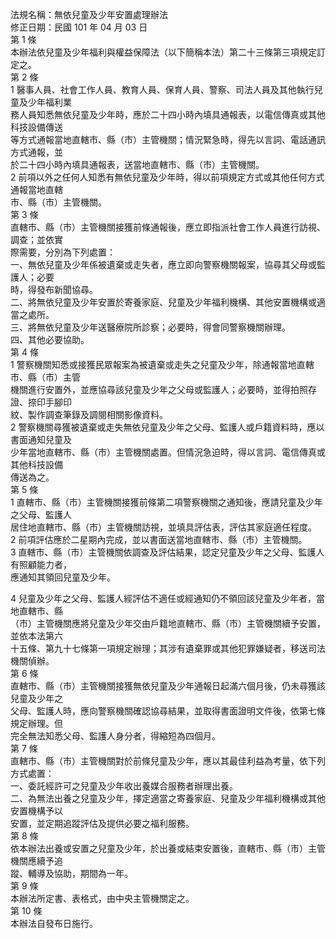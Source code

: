 法規名稱：無依兒童及少年安置處理辦法  
修正日期：民國 101 年 04 月 03 日  
第 1 條  
本辦法依兒童及少年福利與權益保障法（以下簡稱本法）第二十三條第三項規定訂定之。  
第 2 條  
1 醫事人員、社會工作人員、教育人員、保育人員、警察、司法人員及其他執行兒童及少年福利業  
務人員知悉無依兒童及少年時，應於二十四小時內填具通報表，以電信傳真或其他科技設備傳送  
等方式通報當地直轄市、縣（市）主管機關；情況緊急時，得先以言詞、電話通訊方式通報，並  
於二十四小時內填具通報表，送當地直轄市、縣（市）主管機關。  
2 前項以外之任何人知悉有無依兒童及少年時，得以前項規定方式或其他任何方式通報當地直轄  
市、縣（市）主管機關。  
第 3 條  
直轄市、縣（市）主管機關接獲前條通報後，應立即指派社會工作人員進行訪視、調查；並依實  
際需要，分別為下列處置：  
一、無依兒童及少年係被遺棄或走失者，應立即向警察機關報案，協尋其父母或監護人；必要  
時，得發布新聞協尋。  
二、將無依兒童及少年安置於寄養家庭、兒童及少年福利機構、其他安置機構或適當之處所。  
三、將無依兒童及少年送醫療院所診察；必要時，得會同警察機關辦理。  
四、其他必要協助。  
第 4 條  
1 警察機關知悉或接獲民眾報案為被遺棄或走失之兒童及少年，除通報當地直轄市、縣（市）主管  
機關進行安置外，並應協尋該兒童及少年之父母或監護人；必要時，並得拍照存證、捺印手腳印  
紋、製作調查筆錄及調閱相關影像資料。  
2 警察機關尋獲被遺棄或走失無依兒童及少年之父母、監護人或戶籍資料時，應以書面通知兒童及  
少年當地直轄市、縣（市）主管機關處置。但情況急迫時，得以言詞、電信傳真或其他科技設備  
傳送為之。  
第 5 條  
1 直轄市、縣（市）主管機關接獲前條第二項警察機關之通知後，應請兒童及少年之父母、監護人  
居住地直轄市、縣（市）主管機關訪視，並填具評估表，評估其家庭適任程度。  
2 前項評估應於二星期內完成，並以書面送當地直轄市、縣（市）主管機關。  
3 直轄市、縣（市）主管機關依調查及評估結果，認定兒童及少年之父母、監護人有照顧能力者，  
應通知其領回兒童及少年。  


4 兒童及少年之父母、監護人經評估不適任或經通知仍不領回該兒童及少年者，當地直轄市、縣  
（市）主管機關應將兒童及少年交由戶籍地直轄市、縣（市）主管機關續予安置，並依本法第六  
十五條、第九十七條第一項規定辦理；其涉有遺棄罪或其他犯罪嫌疑者，移送司法機關偵辦。  
第 6 條  
直轄市、縣（市）主管機關接獲無依兒童及少年通報日起滿六個月後，仍未尋獲該兒童及少年之  
父母、監護人時，應向警察機關確認協尋結果，並取得書面證明文件後，依第七條規定辦理。但  
完全無法知悉父母、監護人身分者，得縮短為四個月。  
第 7 條  
直轄市、縣（市）主管機關對於前條兒童及少年，應以其最佳利益為考量，依下列方式處置：  
一、委託經許可之兒童及少年收出養媒合服務者辦理出養。  
二、為無法出養之兒童及少年，擇定適當之寄養家庭、兒童及少年福利機構或其他安置機構予以  
安置，並定期追蹤評估及提供必要之福利服務。  
第 8 條  
依本辦法出養或安置之兒童及少年，於出養或結束安置後，直轄市、縣（市）主管機關應續予追  
蹤、輔導及協助，期間為一年。  
第 9 條  
本辦法所定書、表格式，由中央主管機關定之。  
第 10 條  
本辦法自發布日施行。  



